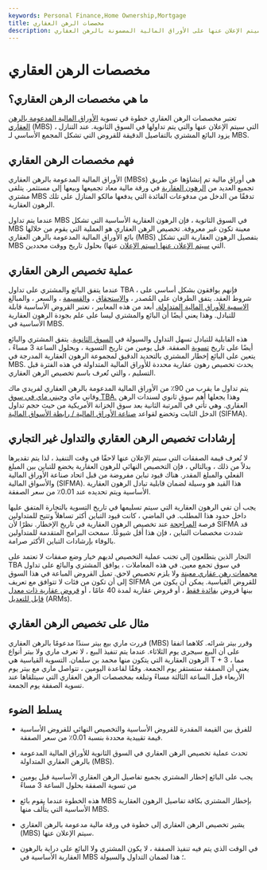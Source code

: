 ```yaml
---
keywords: Personal Finance,Home Ownership,Mortgage
title: مخصصات الرهن العقاري
description: تعتبر مخصصات الرهن العقاري خطوة في تسوية التداولات التي سيتم الإعلان عنها على الأوراق المالية المضمونة بالرهن العقاري.
---
```


# مخصصات الرهن العقاري
## ما هي مخصصات الرهن العقاري؟

تعتبر مخصصات الرهن العقاري خطوة في تسوية [الأوراق المالية المدعومة بالرهن العقاري](/mbs) (MBS) التي سيتم الإعلان عنها والتي يتم تداولها في السوق الثانوية. عند التنازل ، يزود البائع المشتري بالتفاصيل الدقيقة للقروض التي تشكل المجمع الأساسي لـ MBS.

## فهم مخصصات الرهن العقاري

الأوراق المالية المدعومة بالرهن العقاري (MBSs) هي أوراق مالية تم إنشاؤها عن طريق تجميع العديد من [الرهون العقارية](/mortgage) في ورقة مالية معاد تجميعها وبيعها إلى مستثمر. يتلقى مشتري MBS تدفقًا من الدخل من مدفوعات الفائدة التي يدفعها مالكو المنازل على تلك الرهون العقارية.

عندما يتم تداول MBS في السوق الثانوية ، فإن الرهون العقارية الأساسية التي تشكل MBS معينة تكون غير معروفة. تخصيص الرهن العقاري هو العملية التي يقوم من خلالها بائع الأوراق المالية المدعومة بالرهن العقاري (MBS) بتفصيل الرهون العقارية التي تشكل MBS التي [سيتم الإعلان عنها (سيتم الإعلان](/tba) عنها) بحلول تاريخ ووقت محددين.

## عملية تخصيص الرهن العقاري

عندما يتفق البائع والمشتري على تداول TBA ، فإنهم يوافقون بشكل أساسي على شروط العقد. يتفق الطرفان على المُصدر ، [والاستحقاق](/maturity) ، [والقسيمة](/coupon) ، والسعر ، والمبالغ [الاسمية للأوراق المالية المتداولة.](/parvalue) أبعد من هذه المعايير ، تعتبر القروض الأساسية قابلة للتبادل. وهذا يعني أيضًا أن البائع والمشتري ليسا على علم بجودة الرهون العقارية الأساسية في MBS.

هذه القابلية للتبادل تسهل التداول والسيولة في [السوق الثانوية](/secondarymarket). يتفق المشتري والبائع أيضًا على تاريخ [تسوية](/settlement_period) الصفقة. قبل يومين من تاريخ التسوية ، وبحلول الساعة 3 مساءً ، يتعين على البائع إخطار المشتري بالتحديد الدقيق لمجموعة الرهون العقارية المدرجة في MBS. يحدث تخصيص رهون عقارية محددة للأوراق المالية المتداولة في هذه الفترة قبل التسليم ، والتي تُعرف باسم تخصيص الرهن العقاري.

يتم تداول ما يقرب من 90٪ من الأوراق المالية المدعومة بالرهن العقاري لفريدي ماك وفاني ماي [وجيني ماي في سوق TBA.](/ginniemae) وهذا يجعلها أهم سوق ثانوي لسندات الرهن العقاري. وهي تأتي في المرتبة الثانية بعد سوق الخزانة الأمريكية من حيث حجم تداول الدخل الثابت وتخضع لقواعد [صناعة الأوراق المالية / رابطة الأسواق المالية](/sifma) (SIFMA).

## إرشادات تخصيص الرهن العقاري والتداول غير التجاري

لا تُعرف قيمة الصفقات التي سيتم الإعلان عنها لاحقًا في وقت التنفيذ ، لذا يتم تقديرها بدلاً من ذلك ، وبالتالي ، فإن التخصيص النهائي للرهون العقارية يخضع للتباين بين المبلغ الفعلي والمبلغ المقدر. هناك قيود تباين مفروضة من قبل اتحاد صناعة الأوراق المالية والأسواق المالية (SIFMA). هذا القيد هو وسيلة لضمان قابلية تبادل الرهون العقارية الأساسية ويتم تحديده عند 0.01٪ من سعر الصفقة.

يجب أن تفي الرهون العقارية التي سيتم تسليمها في تاريخ التسوية بالتجارة المتفق عليها داخل حدود هذا المطلب. في الماضي ، كانت قيود التباين أكثر تساهلاً وتتيح للمتداولين فرصة [المراجحة](/arbitrage) عند تخصيص الرهون العقارية في تاريخ الإخطار. نظرًا لأن SIFMA قد شددت مخصصات التباين ، فإن هذا أقل شيوعًا. سمحت البرامج المتقدمة للمتداولين بالوفاء بإرشادات التباين الأكثر صرامة.

التجار الذين يتطلعون إلى تجنب عملية التخصيص لديهم خيار وضع صفقات لا تعتمد على TBA في سوق تجمع معين. في هذه المعاملات ، يوافق المشتري والبائع على تداول [مجمعات رهن عقاري معينة](/mortgage_pool) ولا يلزم تخصيص لاحق. تميل القروض المباعة في هذا السوق إلى أن تكون من فئات لا تتوافق مع تعريف SIFMA للقروض القياسية. يمكن أن يكون من بينها قروض [بفائدة فقط](/interestonlymortgage) ، أو قروض عقارية لمدة 40 عامًا ، أو [قروض عقارية ذات معدل قابل للتعديل](/arm) (ARMs).

## مثال على تخصيص الرهن العقاري

قررت ماري بيع بيتر سندًا مدعومًا بالرهن العقاري (MBS) وقرر بيتر شرائه. كلاهما اتفقا على أن البيع سيجرى يوم الثلاثاء. عندما يتم تنفيذ البيع ، لا تعرف ماري ولا بيتر أنواع الرهون العقارية التي يتكون منها محمد بن سلمان. التسوية القياسية هي T + 3 ، مما يعني أن الصفقة ستستقر يوم الجمعة. وفقًا لقاعدة اليومين ، تتواصل ماري مع بيتر يوم الأربعاء قبل الساعة الثالثة مساءً وتبلغه بمخصصات الرهن العقاري التي سيتلقاها عند تسوية الصفقة يوم الجمعة.

## يسلط الضوء

- للفرق بين القيمة المقدرة للقروض الأساسية والتخصيص النهائي للقروض الأساسية قيمة تقييدية محددة بنسبة 0.01٪ من سعر الصفقة.

- تحدث عملية تخصيص الرهن العقاري في السوق الثانوية للأوراق المالية المدعومة بالرهن العقاري المتداولة (MBS).

- يجب على البائع إخطار المشتري بجميع تفاصيل الرهن العقاري الأساسية قبل يومين من تسوية الصفقة بحلول الساعة 3 مساءً

- هذه الخطوة عندما يقوم بائع MBS بإخطار المشتري بكافة تفاصيل الرهون العقارية الأساسية التي يتألف منها MBS.

- يشير تخصيص الرهن العقاري إلى خطوة في ورقة مالية مدعومة بالرهن العقاري (MBS) سيتم الإعلان عنها.

- في الوقت الذي يتم فيه تنفيذ الصفقة ، لا يكون المشتري ولا البائع على دراية بالرهون العقارية الأساسية في MBS ؛ هذا لضمان التداول والسيولة.

